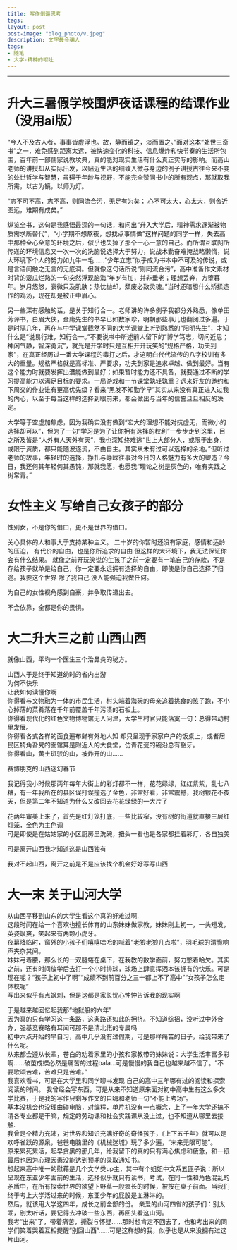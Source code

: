 ```yaml
---
title: 写作倒逼思考
tags:
layout: post
post-image: "blog_photo/v.jpeg"
description: 文字最会骗人
tags:
- 随笔
- 大学-精神的呕吐
---
```



---

# 升大三暑假学校围炉夜话课程的结课作业（没用ai版）
“今人不及古人者，事事皆虚浮也。故，静而镇之，淡而置之。”面对这本“处世三奇书”之一，难免感到距离太远，被快速变化的科技、信息爆炸和快节奏的生活所包围，百年前一部儒家说教坟典，真的能对现实生活有什么真正实际的影响。而高山老师的讲授却从实际出发，以贴近生活的细致入微与身边的例子讲授古往今来不变的处世哲学与智慧，虽碍于年龄与视野，不能完全赞同书中的所有观点，那就取我所需，以古为镜，以师为灯。

“志不可不高，志不高，则同流合污，无足有为矣； 心不可太大，心太大，则舍近图远，难期有成矣。”

纵览全书，这句是我感悟最深的一句话，和问出“升入大学后，精神需求逐渐被物质需求所替代”，“小学期不想熬夜，想找点事情做”这样问题的同学一样，失去高中那种全心全意的环境之后，似乎也失掉了那个一心一意的自己。而所谓互联网所传递的环境信息又一次一次的洗脑说选择大于努力，说战术勤奋难掩战略懒惰，说大环境下个人的努力如九牛一毛……“少年立志”似乎成为书本中不可及的传说，或是言语间触之无言的无底洞。但就像这句话所说“则同流合污”，高中准备作文素材时背的滚瓜烂熟的一句突然浮现脑海“年岁有加，并非垂老；理想丢弃，方堕暮年。岁月悠悠，衰微只及肌肤；热忱抛却，颓废必致灵魂。”当时还暗想什么矫揉造作的鸡汤，现在却是被正中眉心。

另一些深有感触的话，是关于知行合一。老师讲的许多例子我都分外熟悉，像单田芳评书，白眉大侠，金庸先生的书早已如数家珍，明朝那些事儿也翻阅过多遍。于是时隔几年，再在与中学课堂截然不同的大学课堂上听到熟悉的“阳明先生”，才知什么是“说易行难，知行合一。”不要说书中所述前人留下的“博学笃志，切问近思；神闲气静，智深勇沉”，就光是开学时只是互相开开玩笑的“规格严格，功夫到家”，在真正经历过一番大学课程的毒打之后，才这明白代代流传的八字校训有多大的重量。规格严格就是高标准、严要求，功夫到家是追求卓越、做到最好。当有这个能力时就要发挥出潜能做到最好；如果暂时能力还不具备，就要通过不断的学习提高能力以满足目标的要求。一局游戏和一节课堂孰轻孰重？远来好友的邀约和下周交的作业谁有更高优先级？看来“黑发不知勤学早”其实从来没有真正进入过我的内心，以至于每当这样的选择到眼前来，都会做出与当年的信誓旦旦相反的决定。

大学等于空虚加焦虑，因为我确实没有做到“宏大的理想不能对抗虚无，而微小的选择却可以”，但为了一句“学习是为了让你拥有选择的权利”一步步走到这里，目之所及皆是“人外有人天外有天”，我也深知终难逃“世上大部分人，或限于出身，或限于资质，都只能随波逐流，不由自主。其实从未有过可以选择的余地。”但听过老师的故事，年轻时的选择，挣扎与峥嵘往事对今日的人格魅力有多大的塑造？今日，我还何其年轻何其愚钝，那就我愿，也愿我“理论之树是灰色的，唯有实践之树常青。”

# 女性主义 写给自己女孩子的部分


性别女，不是你的借口，更不是世界的借口。

关心具体的人和事大于支持某种主义。
二十岁的你暂时还没有家庭，感情和适龄的压迫，
有代价的自由，也是你所追求的自由
但这样的大环境下，我无法保证你会有什么结果。
就像之前开玩笑说的生孩子之前一定要有一笔自己的存款，不是存给孩子就单是给自己，你一定要永远拥有选择的自由，即使是你自己选择了归途。我要这个世界 除了我自己 没人能强迫我做任何。

为自己的女性视角感到自豪，并争取传递出去。  


不会依靠，全都是你的畏惧。

# 大二升大三之前 山西山西

就像山西，平均一个医生三个治鼻炎的秘方。

山西人于是终于知道幼时的省内出游  
 为何不快乐  
让我如何读懂你啊  
你得看与文物融为一体的市民生活，村头端着海碗的母亲追着挑食的孩子跑，不小心掉落的菜肴落在千年前覆盖千年污渍的石板上。  
你得看现代化的红色文物博物馆无人问津，大学生村官只能落寞一句：总得带动村里发展。  
你得看各式各样的面食遍布鲜有外地人知 却只呈现于家家户户的饭桌上，或者居民区犄角旮旯的面馆算是附近人的大食堂，仿青花瓷的碗沿总有豁牙。  
你得看山，黄土斑驳的山，被炸开的山……

赛博朋克的山西迷幻春节

我记得我小时候那两年每年大街上的彩灯都不一样，花花绿绿，红红紫紫，乱七八糟，有一年我所在的县区误打误撞选了金色，非常好看，非常震撼，我树银花不夜天，但是第二年不知道为什么又改回去花花绿绿的一大片了

花两年审美上来了，首先是红灯笼打底，一些比较窄，没有树的街道就直接三层红灯笼，金色为主色调  
可是即使是在姑姑家的小区厨房里洗碗，扭头一看也是各家都挂着彩灯，各自独美

可是离开山西我才知道这是山西独有

我对不起山西，离开之前是不是应该找个机会好好写写山西

# 大一末 关于山河大学


从山西平移到山东的大学生看这个真的好难过啊.   
这段时间在给一个喜欢也擅长体育的山东妹妹做家教，妹妹刚上初一，一头短发，英姿飒爽，笑起来有两颗小虎牙。  
夜幕降临时，窗外的小孩子们嘻嘻哈哈的喊着“老狼老狼几点啦”，羽毛球的清脆响声夹杂其间。  
妹妹弓着腰，那么长的一双腿蜷在桌下，在我教的数学面前，努力憋着哈欠。其实之前，还有时间放学后去打一个小时排球，球场上肆意挥洒本该拥有的快乐。可是现在呢？“孩子上初中了啊”“成绩不到前百分之三十都上不了高中”“女孩子怎么走体校呢”  
写出来似乎有点飒刺，但是这都是家长忧心忡忡告诉我的现实啊    

于是越来越回忆起我那“地狱般的六年”  
因为真的只有学习这一条路，这条路还如此的拥挤。不知道综招，没听过中外合办，强基竞赛略有耳闻可那不是清北佬的专属吗  
初中六点开始的早自习，高中几乎没有过假期，可是那样痛苦的日子，给我带来了什么呢。  
从来都会遵从长辈，苍白的劝着家里的小孩和家教带的妹妹说：大学生活丰富多彩啊……破茧成蝶必然是痛苦的过程bala...可是慢慢的我自己也越来越不信了。“不要歌颂苦难，苦难只是苦难。”   
我喜欢看书，可是在大学里和同学聊书发现 自己的高中三年哪有过的阅读和探索阅读的时间。
我曾经会写东西，可是从来不知道原来面对初中高中生有这么多文学比赛，于是我的写作只剩写作文的自嗨和老师一句“不能上考场”。  
基本没机会也没理由碰电脑，对编程，单片机没有一点概念，上了一年大学还搞不清各专业都是干嘛，规定的劳动课和社会实践课从没上过，也不知道从哪里去接触.  
我曾是个精力充沛，对世界和知识充满好奇的奇怪孩子，《上下五千年》就可以是欢呼雀跃的源泉，爸爸电脑里的《机械迷城》玩了多少遍，“未来无限可能”。  
原来累死累活，起早贪黑的那几年，给我留下的真的只有满心焦虑和疲惫，和一纸最后也因为心理因素没能达到预期的录取通知书。  
想起来高中唯一的慰藉是几个文学类up主，其中有个姐姐中文系五匪子说：所以呈现在东亚少年面前的生活，选择似乎就只有读书，考试，在同一性和角色混乱的矛盾中，在所有探索世界的欲望下野草一般疯长的时候，被按在桌子前面。当我们终于考上大学活过来的时候，东亚少年的屁股是血淋淋的。  
然后，就该用大学这四年，成长之前全部的份。
亲爱的山河四省的孩子们：别太乖，别太听话，要记得去冲破一些东西，再回头看这山河。  
我考“出来”了，带着痛苦，撕裂与怀疑……那时想肯定不回去了，也和考出来的同学们笑着哭着互相提醒”别回山西”……可是这样想的我，似乎也是从来没拥有过这片山河。

